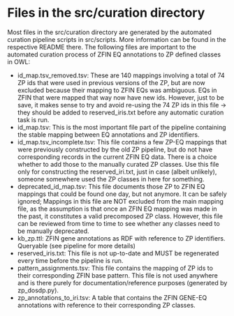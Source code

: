 # Files in the src/curation directory

Most files in the src/curation directory are generated by the automated curation pipeline scripts in src/scripts. More information can be found in the respective README there. The following files are important to the automated curation process of ZFIN EQ annotations to ZP defined classes in OWL:

- id_map.tsv_removed.tsv: These are 140 mappings involving a total of 74 ZP ids that were used in previous versions of the ZP, but are now excluded because their mapping to ZFIN EQs was ambiguous. EQs in ZFIN that were mapped that way now have new ids. However, just to be save, it makes sense to try and avoid re-using the 74 ZP ids in this file -> they should be added to reserved_iris.txt before any automatic curation task is run.
- id_map.tsv: This is the most important file part of the pipeline containing the stable mapping between EQ annotations and ZP identifiers.
- id_map.tsv_incomplete.tsv: This file contains a few ZP-EQ mappings that were previously constructed by the old ZP pipeline, but do not have corresponding records in the current ZFIN EQ data. There is a choice whether to add those to the manually curated ZP classes. Use this file only for constructing the reserved_iri.txt, just in case (albeit unlikely), someone somewhere used the ZP classes in here for something.
- deprecated_id_map.tsv: This file documents those ZP to ZFIN EQ mappings that could be found one day, but not anymore. It can be safely ignored; Mappings in this file are NOT excluded from the main mapping file, as the assumption is that once an ZFIN EQ mapping was made in the past, it constitutes a valid precomposed ZP class. However, this file can be reviewed from time to time to see whether any classes need to be manually deprecated.
- kb_zp.ttl: ZFIN gene annotations as RDF with reference to ZP identifiers. Queryable (see pipeline for more details)
- reserved_iris.txt: This file is not up-to-date and MUST be regenerated every time before the pipeline is run.
- pattern_assignments.tsv: This file contains the mapping of ZP ids to their corresponding ZFIN base pattern. This file is not used anywhere and is there purely for documentation/reference purposes (generated by zp_dosdp.py).
- zp_annotations_to_iri.tsv: A table that contains the ZFIN GENE-EQ annotations with reference to their corresponding ZP classes.

